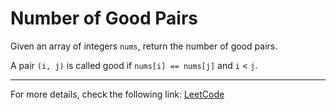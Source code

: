 <h1>Number of Good Pairs</h1>

<p>Given an array of integers <code>nums</code>, return the number of good pairs.</p>

<p>A pair <code>(i, j)</code> is called good if <code>nums[i] == nums[j]</code> and <code>i</code> < <code>j</code>.</p>


<hr>
<p>For more details, check the following link: <a href="https://leetcode.com/problems/number-of-good-pairs/">LeetCode</a></p>




